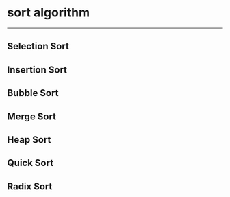 # sort algorithm
---
## Selection Sort

## Insertion Sort

## Bubble Sort

## Merge Sort

## Heap Sort

## Quick Sort

## Radix Sort